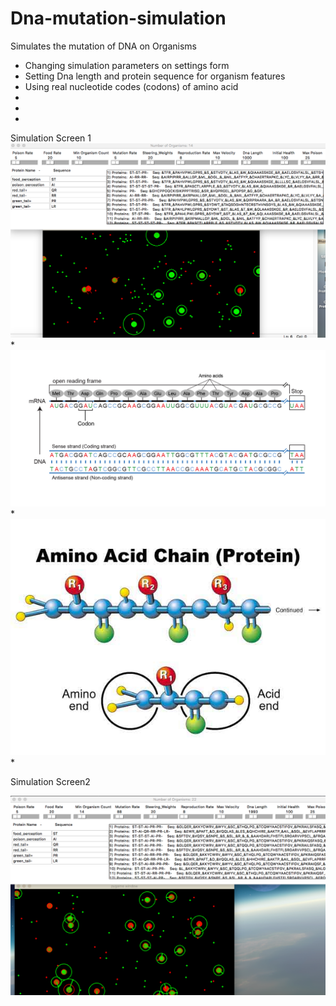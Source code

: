 # Dna-mutation-simulation
Simulates the mutation of DNA on Organisms


* Changing simulation parameters on settings form
* Setting Dna length and protein sequence for organism features
* Using real nucleotide codes (codons) of amino acid 
*
*
*

Simulation Screen 1
![alt text](https://github.com/taskma/Dna-mutation-simulation/blob/master/pictures/game2.png)
*
![alt text](https://github.com/taskma/Dna-mutation-simulation/blob/master/pictures/codons.jpg)
*
![alt text](https://github.com/taskma/Dna-mutation-simulation/blob/master/pictures/protein.jpg)
*

Simulation Screen2

![alt text](https://github.com/taskma/Dna-mutation-simulation/blob/master/pictures/game1.png)
